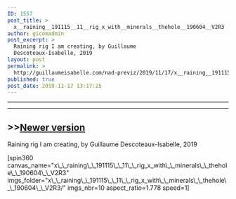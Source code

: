```yaml
---
ID: 1557
post_title: >
  x__raining__191115__11__rig_x_with__minerals__thehole__190604__V2R3
author: gicomadmin
post_excerpt: >
  Raining rig I am creating, by Guillaume
  Descoteaux-Isabelle, 2019
layout: post
permalink: >
  http://guillaumeisabelle.com/nad-previz/2019/11/17/x__raining__191115__11__rig_x_with__minerals__thehole__190604__v2r3/
published: true
post_date: 2019-11-17 13:17:25
---
```

<!-- wp:separator -->

<hr class="wp-block-separator" />

<!-- /wp:separator -->

<!-- wp:separator -->

<hr class="wp-block-separator" />

<!-- /wp:separator -->

<!-- wp:heading -->

## >>[Newer version][1]

<!-- /wp:heading -->

<!-- wp:more -->

<!--more-->

<!-- /wp:more -->

<!-- wp:paragraph -->

Raining rig I am creating, by Guillaume Descoteaux-Isabelle, 2019

<!-- /wp:paragraph -->

<!-- wp:shortcode --> [spin360 canvas_name="x\_\_raining\_\_191115\_\_11\_\_rig_x_with\_\_minerals\_\_thehole\_\_190604\_\_V2R3" imgs_folder="x\_\_raining\_\_191115\_\_11\_\_rig_x_with\_\_minerals\_\_thehole\_\_190604\_\_V2R3/" imgs_nbr=10 aspect_ratio=1.778 speed=1] 

<!-- /wp:shortcode -->

 [1]: http://guillaumeisabelle.com/nad-previz/?p=1574